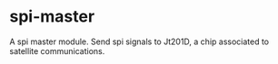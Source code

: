 # spi-master
A spi master module. Send spi signals to Jt201D, a chip associated to satellite communications.
